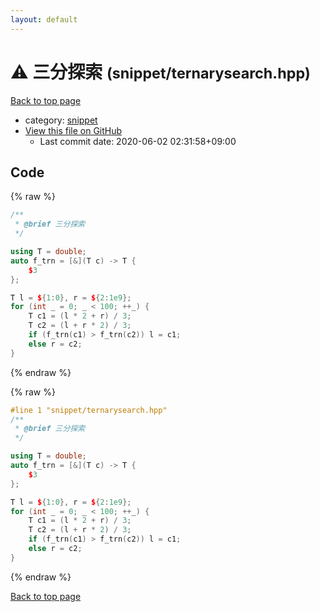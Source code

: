 ```yaml
---
layout: default
---
```


<!-- mathjax config similar to math.stackexchange -->
<script type="text/javascript" async
  src="https://cdnjs.cloudflare.com/ajax/libs/mathjax/2.7.5/MathJax.js?config=TeX-MML-AM_CHTML">
</script>
<script type="text/x-mathjax-config">
  MathJax.Hub.Config({
    TeX: { equationNumbers: { autoNumber: "AMS" }},
    tex2jax: {
      inlineMath: [ ['$','$'] ],
      processEscapes: true
    },
    "HTML-CSS": { matchFontHeight: false },
    displayAlign: "left",
    displayIndent: "2em"
  });
</script>

<script type="text/javascript" src="https://cdnjs.cloudflare.com/ajax/libs/jquery/3.4.1/jquery.min.js"></script>
<script src="https://cdn.jsdelivr.net/npm/jquery-balloon-js@1.1.2/jquery.balloon.min.js" integrity="sha256-ZEYs9VrgAeNuPvs15E39OsyOJaIkXEEt10fzxJ20+2I=" crossorigin="anonymous"></script>
<script type="text/javascript" src="../../assets/js/copy-button.js"></script>
<link rel="stylesheet" href="../../assets/css/copy-button.css" />


# :warning: 三分探索 <small>(snippet/ternarysearch.hpp)</small>

<a href="../../index.html">Back to top page</a>

* category: <a href="../../index.html#54de4c5e0ecfc39083b31b56ee36cb19">snippet</a>
* <a href="{{ site.github.repository_url }}/blob/master/snippet/ternarysearch.hpp">View this file on GitHub</a>
    - Last commit date: 2020-06-02 02:31:58+09:00




## Code

<a id="unbundled"></a>
{% raw %}
```cpp
/**
 * @brief 三分探索
 */

using T = double;
auto f_trn = [&](T c) -> T {
    $3
};

T l = ${1:0}, r = ${2:1e9};
for (int _ = 0; _ < 100; ++_) {
    T c1 = (l * 2 + r) / 3;
    T c2 = (l + r * 2) / 3;
    if (f_trn(c1) > f_trn(c2)) l = c1;
    else r = c2;
}

```
{% endraw %}

<a id="bundled"></a>
{% raw %}
```cpp
#line 1 "snippet/ternarysearch.hpp"
/**
 * @brief 三分探索
 */

using T = double;
auto f_trn = [&](T c) -> T {
    $3
};

T l = ${1:0}, r = ${2:1e9};
for (int _ = 0; _ < 100; ++_) {
    T c1 = (l * 2 + r) / 3;
    T c2 = (l + r * 2) / 3;
    if (f_trn(c1) > f_trn(c2)) l = c1;
    else r = c2;
}

```
{% endraw %}

<a href="../../index.html">Back to top page</a>

